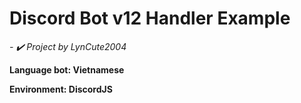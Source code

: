 # Discord Bot v12 Handler Example

*- ✔️ Project by LynCute2004*

**Language bot: Vietnamese**

**Environment: DiscordJS**





